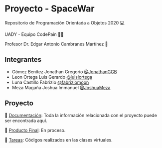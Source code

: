 # Proyecto - SpaceWar

Repositorio de Programación Orientada a Objetos 2020 :computer:

UADY - Equipo CodePain :man_technologist:

Profesor Dr. Edgar Antonio Cambranes Martínez :space_invader:

## Integrantes

- Gómez Benítez Jonathan Gregorio [@JonathanGGB](https://github.com/JonathanGGB)
- Leon Ortega Luis Gerardo [@luislortega](https://github.com/luislortega)
- Luna Castillo Fabrizio [@fabriziomoon](https://github.com/fabriziomoon) 
- Meza Magaña Joshua Immanuel [@JoshuaMeza](https://github.com/JoshuaMeza)

## Proyecto

:file_folder: [Documentación](https://github.com/JoshuaMeza/CodePain_POO/tree/master/Documentacion): Toda la información relacionada con el proyecto puede ser encontrada aquí.

:file_folder: [Producto Final](#): En proceso.

:file_folder: [Tareas](https://github.com/JoshuaMeza/CodePain_POO/tree/master/Tareas): Códigos realizados en las clases virtuales.